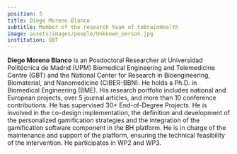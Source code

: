 ```yaml
---
position: 5
title: Diego Moreno Blanco
subtitle: Member of the research team of toBrainHealth
image: assets/images/people/Unknown_person.jpg
institution: GBT
---
```


**Diego Moreno Blanco** is an Posdoctoral Researcher at Universidad Politécnica de Madrid (UPM) Biomedical Engineering and Telemedicine Centre (GBT) and the National Center for Research in Bioengineering, Biomaterial, and Nanomedicine (CIBER-BBN). He holds a Ph.D. in Biomedical Engineering (BME). His research portfolio includes national and European projects, over 5 journal articles, and more than 10 conference contributions. He has supervised 30+ End-of-Degree Projects. He is involved in the co-design implementation, the definition and development of the personalized gamification strategies and the integration of the gamification software component in the BH platform. He is in charge of the maintenance and support of the platform, ensuring the technical feasibility of the intervention. He participates in WP2 and WP3.